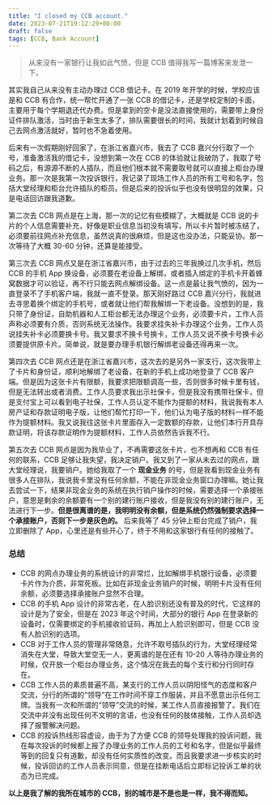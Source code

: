 ```yaml
---
title: "I closed my CCB account."
date: 2023-07-21T19:12:29+08:00
draft: false
tags: [CCB, Bank Account]
---
```


> 从来没有一家银行让我如此气愤，但是 CCB 值得我写一篇博客来发泄一下。

其实我自己从来没有主动办理过 CCB 借记卡。在 2019 年开学的时候，学校应该是和 CCB 有合作，统一帮忙开通了一张 CCB 的借记卡，还是学校定制的卡面，主要用于每个学期退还代办费。但是拿到的空卡是没法直接使用的，需要带上身份证件排队激活，当时由于新生太多了，排队需要很长的时间，我就计划着到时候自己去网点激活就好，暂时也不急着使用。

后来有一次假期刚好回家了，在浙江省嘉兴市，我去了 CCB 嘉兴分行取了一个号，准备激活我的借记卡，没想到第一次在 CCB 的体验就让我破防了，我取了号码之后，有源源不断的人插队，而且他们根本就不需要取号就可以直接上柜台办理业务。那一次是我第一次投诉银行，我记录了现场工作人员的所有工号和名字，包括大堂经理和柜台允许插队的柜员。但是后来的投诉似乎也没有很明显的效果，只是电话回访跟我道歉。

第二次去 CCB 网点是在上海，那一次的记忆有些模糊了，大概就是 CCB 说的卡片的个人信息需要补充，好像是职业信息当初没有填写，所以卡片暂时被冻结了，必须要前往网点补充信息，虽然说真的很麻烦，但是这也没办法，只能妥协。那一次等待了大概 30-60 分钟，还算是能接受。

第三次去 CCB 网点又是在浙江省嘉兴市，由于过去的三年我换过几次手机，然后 CCB 的手机 App 换设备，必须要在老设备上解绑，或者插入绑定的手机卡开着蜂窝数据才可以验证，再不行只能去网点解绑设备。这一点是最让我气愤的，因为一直登录不了手机客户端，我就一直不登录。那天刚好路过 CCB 嘉兴分行，我就进去寻思着换个绑定的手机号，或者就让他们帮我解绑一下老设备。没想到的是，我只带了身份证，自助机器和人工柜台都无法办理这个业务，必须要卡片，工作人员声称必须要有介质，否则系统无法操作。我要求挂失补卡办理这个业务，工作人员说挂失补卡必须要换卡号。我又要求不换卡号换卡，工作人员又说不换卡号换卡必须要提供原卡片。简单说，就是要办理手机银行解绑老设备还得再来一次。

第四次去 CCB 网点还是在浙江省嘉兴市，这次去的是另外一家支行，这次我带上了卡片和身份证，顺利地解绑了老设备，在新的手机上成功地登录了 CCB 客户端。但是因为这张卡片有限额，我要求把限额调高一些，否则很多时候卡里有钱，但是无法转出或者消费。工作人员要求我出示社保卡，但是我没有携带社保卡，但是支付宝上可以看到电子社保，工作人员认定不能作为提额的材料，我说我有本人房产证和存款证明电子版，让他们帮忙打印一下，他们认为电子版的材料一样不能作为提额材料。我又说我往这张卡片里面存入一定数额的存款，让他们本行开具存款证明，将该存款证明作为提额材料，工作人员依然告诉我不行。

第五次去 CCB 网点是因为我毕业了，不再需要这张卡片，也不想再和 CCB 有任何的联系，CCB 足够让我失望，我决定销户。我又到了一家从未去过的网点，跟大堂经理说，我要销户。她给我取了一个 **现金业务** 的号，但是我看到现金业务有很多人在排队，我说我卡里没有任何余额，不能在非现金业务窗口办理嘛。她让我去尝试一下，结果非现金业务的系统在执行销户操作的时候，需要选择一个承接账户，意思是剩余的余额要有一个别的建行账户接收，但是我没有别的建行账户，无法进行下一步。**但是很离谱的是，我明明没有余额，但是系统仍然强制要求选择一个承接账户，否则下一步是灰色的。** 后来我等了 45 分钟上柜台完成了销户，我立即删除了 App，心里还是有些开心了，终于不用和这家银行有任何的接触了。

### 总结
- CCB 的网点办理业务的系统设计的非常烂，比如解绑手机银行设备，必须要卡片作为介质，非常死板。比如在非现金业务销户的时候，明明卡片没有任何余额，必须要选择承接账户显然不合理。
- CCB 的手机 App 设计的非常古老，在人脸识别还没有普及的时代，它这样的设计是为了安全，但是在 2023 年这个时间，大部分的银行 App 在登录新的设备时，仅需要绑定的手机接收验证码，再加上人脸识别即可，但是 CCB 没有人脸识别的选项。
- CCB 对于工作人员的管理非常随意，允许不取号插队的行为，大堂经理经常消失在大堂，导致大堂空无一人，更离谱的是在还有 10-20 人等待办理业务的时候，仅开放一个柜台办理业务，这个情况在我去的每个支行和分行同时存在。
- CCB 工作人员的素质普遍不高，某支行的工作人员以阴阳怪气的态度和客户交流，分行的所谓的“领导”在工作时间不穿工作服装，并且不愿意出示任何工牌。当我有一次和所谓的“领导”交流的时候，某工作人员直接报警了。我们在交流中并没有出现任何不文明的言语，也没有任何的肢体接触，工作人员却选择了报警解决问题。
- CCB 的投诉热线形容虚设，由于为了方便 CCB 的领导处理我的投诉问题，我在每次投诉的时候都上报了办理业务的工作人员的工号和名字，但是似乎最终等到的回复只有道歉，却没有任何实质性的改变。而且我要求进一步核实的时候，投诉回访的工作人员表示同意，但是在挂断电话后立即标记投诉工单的状态为已完成。

**以上是我了解的我所在城市的 CCB，别的城市是不是也是一样，我不得而知。**